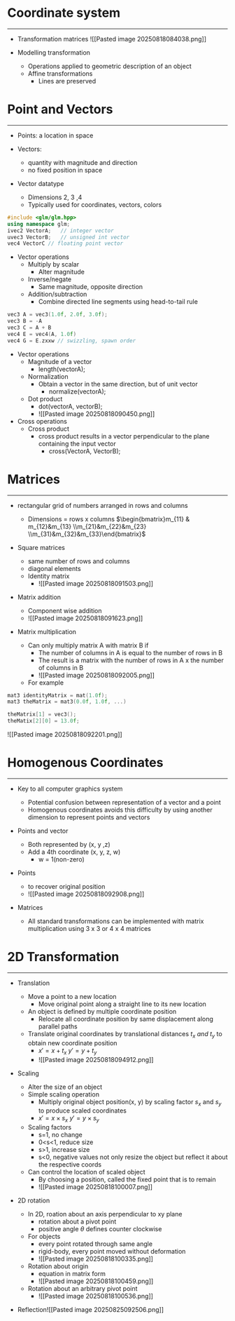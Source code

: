 # Coordinate system
---
- Transformation matrices
![[Pasted image 20250818084038.png]]

- Modelling transformation
	- Operations applied to geometric description of an object
	- Affine transformations
		- Lines are preserved


# Point and Vectors
----
- Points: a location in space
- Vectors:
	- quantity with magnitude and direction
	- no fixed position in space

- Vector datatype
	- Dimensions 2, 3 ,4
	- Typically used for coordinates, vectors, colors
```c++
#include <glm/glm.hpp>
using namespace glm;
ivec2 VectorA;   // integer vector
uvec3 VectorB;   // unsigned int vector
vec4 VectorC // floating point vector
```


- Vector operations
	- Multiply by scalar
		- Alter magnitude
	- Inverse/negate
		- Same magnitude, opposite direction
	- Addition/subtraction
		- Combine directed line segments using head-to-tail rule

```c++
vec3 A = vec3(1.0f, 2.0f, 3.0f);
vec3 B = -A
vec3 C = A + B
vec4 E = vec4(A, 1.0f)
vec4 G = E.zxxw // swizzling, spawn order
```

- Vector operations
	- Magnitude of a vector
		- length(vectorA);
	- Normalization
		- Obtain a vector in the same direction, but of unit vector
			- normalize(vectorA);
	- Dot product
		- dot(vectorA, vectorB);
		- ![[Pasted image 20250818090450.png]]
- Cross operations
	- Cross product
		- cross product results in a vector perpendicular to the plane containing the input vector
			- cross(VectorA, VectorB);

# Matrices
---
- rectangular grid of numbers arranged in rows and columns
	- Dimensions = rows x columns
$\begin{bmatrix}m_{11} & m_{12}&m_{13} \\m_{21}&m_{22}&m_{23} \\m_{31}&m_{32}&m_{33}\end{bmatrix}$
- Square matrices
	- same number of rows and columns
	- diagonal elements
	- Identity matrix
		- ![[Pasted image 20250818091503.png]]


- Matrix addition
	- Component wise addition
	- ![[Pasted image 20250818091623.png]]
- Matrix multiplication
	- Can only multiply matrix A with matrix B if 
		- The number of columns in A is equal to the number of rows in B
		- The result is a matrix with the number of rows in A x the number of columns in B
		- ![[Pasted image 20250818092005.png]]
	- For example
```c++
mat3 identityMatrix = mat(1.0f);
mat3 theMatrix = mat3(0.0f, 1.0f, ...)

theMatrix[1] = vec3();
theMatix[2][0] = 13.0f;
```
![[Pasted image 20250818092201.png]]

# Homogenous Coordinates
---
- Key to all computer graphics system
	- Potential confusion between representation of a vector and a point
	- Homogenous coordinates avoids this difficulty by using another dimension to represent points and vectors
- Points and vector
	- Both represented by (x, y ,z)
	- Add a 4th coordinate (x, y, z, w)
		- w = 1(non-zero)


- Points
	- to recover original position
	- ![[Pasted image 20250818092908.png]]

- Matrices
	- All standard transformations can be implemented with matrix multiplication using 3 x 3 or 4 x 4 matrices


# 2D Transformation
---
- Translation
	- Move a point to a new location
		- Move original point along a straight line to its new location
	- An object is defined by multiple coordinate position
		- Relocate all coordinate position by same displacement along parallel paths
	- Translate original coordinates by translational distances $t_{x} \ and \ t_{y}$ to obtain new coordinate position
		- $x'=x+t_{x} \ y'=y+t_{y}$
		- ![[Pasted image 20250818094912.png]]

- Scaling
	- Alter the size of an object
	- Simple scaling operation
		- Multiply original object position(x, y) by scaling factor $s_{x}$ and $s_{y}$ to produce scaled coordinates
		- $x'=x\times s_{x} \ y'=y\times s_{y}$
	- Scaling factors
		- s=1, no change
		- 0<s<1, reduce size
		- s>1, increase size
		- s<0, negative values not only resize the object but reflect it about the respective coords
	- Can control the location of scaled object
		- By choosing a position, called the fixed point that is to remain
		- ![[Pasted image 20250818100007.png]]

- 2D rotation
	- In 2D, roation about an axis perpendicular to xy plane
		- rotation about a pivot point 
		- positive angle $\theta$ defines counter clockwise
	- For objects
		- every point rotated through same angle
		- rigid-body, every point moved without deformation
		- ![[Pasted image 20250818100335.png]]
	- Rotation about origin
		- equation in matrix form
		- ![[Pasted image 20250818100459.png]]
	- Rotation about an arbitrary pivot point
		- ![[Pasted image 20250818100536.png]]


- Reflection![[Pasted image 20250825092506.png]]

